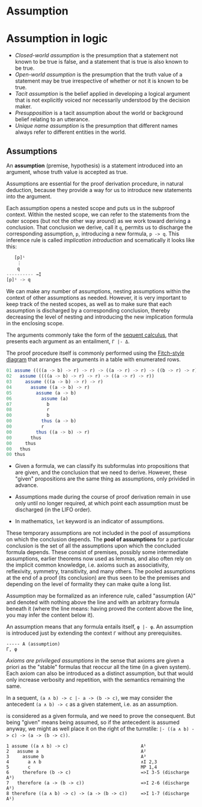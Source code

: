 # Assumption

# Assumption in logic

* *Closed-world assumption* is the presumption that a statement not known to be true is false, and a statement that is true is also known to be true.
* *Open-world assumption* is the presumption that the truth value of a statement may be true irrespective of whether or not it is known to be true.
* *Tacit assumption* is the belief applied in developing a logical argument that is not explicitly voiced nor necessarily understood by the decision maker.
* *Presupposition* is a tacit assumption about the world or background belief relating to an utterance.
* *Unique name assumption* is the presumption that different names always refer to different entities in the world.

## Assumptions

An **assumption** (premise, hypothesis) is a statement introduced into an argument, whose truth value is accepted as true.

Assumptions are essential for the proof derivation procedure, in natural deduction, because they provide a way for us to introduce new statements into the argument.

Each assumption opens a nested scope and puts us in the subproof context. Within the nested scope, we can refer to the statements from the outer scopes (but not the other way around) as we work toward deriving a conclusion. That conclusion we derive, call it `q`, permits us to discharge the corresponding assumption, `p`, introducing a new formula, `p -> q`. This inference rule is called *implication introduction* and scematically it looks like this:

```js
   [p]ⁱ
    ⋮
    q
---------- →I
[p]ⁱ -> q
```

We can make any number of assumptions, nesting assumptions within the context of other assumptions as needed. However, it is very important to keep track of the nested scopes, as well as to make sure that each assumption is discharged by a corresponding conclusion, thereby decreasing the level of nesting and introducing the new implication formula in the enclosing scope.

The arguments commonly take the form of the [sequent calculus](./sequent-calculus.md), that presents each argument as an entailment, `Γ |- Δ`.

The proof procedure itself is commonly performed using the [Fitch-style diagram](./fitch-notation.md) that arranges the arguments in a table with enumerated rows.


```js
01 assume ((((a -> b) -> r) -> r) -> ((a -> r) -> r) -> ((b -> r) -> r))
02   assume ((((a -> b) -> r) -> r) -> ((a -> r) -> r))
03     assume (((a -> b) -> r) -> r)
04       assume ((a -> b) -> r)
05         assume (a -> b)
06           assume (a)
07             b
08             r
00             b
00           thus (a -> b)
00           r
00         thus ((a -> b) -> r)
00       thus
00     thus
00   thus
00 thus
```



* Given a formula, we can classify its subformulas into propositions that are given, and the conclusion that we need to derive. However, these "given" propositions are the same thing as assumptions, only privided in advance.

* Assumptions made during the course of proof derivation remain in use only until no longer required, at which point each assumption must be discharged (in the LIFO order).

* In mathematics, `let` keyword is an indicator of assumptions.


These temporary assumptions are not included in the pool of assumptions on which the conclusion depends. The **pool of assumptions** for a particular conclusion is the set of all the assumptions upon which the concluded formula depends. These consist of premises, possibly some intermediate assumptions, earlier theorems now used as lemmas, and also often rely on the implicit common knowledge, i.e. axioms such as associativity, reflexivity, symmetry, transitivity, and many others. The pooled assumptions at the end of a proof (its conclusion) are thus seen to be the premises and depending on the level of formality they can make quite a long list.





Assumption may be formalized as an inference rule, called "assumption (A)" and denoted with nothing above the line and with an arbitrary formula beneath it (where the line means: having proved the content above the line, you may infer the content below it).

An assumption means that any formula entails itself, `φ |- φ`. An assumption is introduced just by extending the context `Γ` without any prerequisites.

```
----- A (assumption)
Γ, φ
```

*Axioms are privileged assumptions* in the sense that axioms are given a priori as the "stable" formulas that reoccur all the time (in a given system). Each axiom can also be introduced as a distinct assumption, but that would only increase verbosity and repetition, with the semantics remaining the same.

In a sequent, `(a ∧ b) -> c |- a -> (b -> c)`, we may consider the antecedent `(a ∧ b) -> c` as a given statement, i.e. as an assumption.

 is considered as a given formula, and we need to prove the consequent. But being "given" means being assumed, so if the antecedent is assumed anyway, we might as well place it on the right of the turnstile: `|- ((a ∧ b) -> c) -> (a -> (b -> c))`.

```
1 assume ((a ∧ b) -> c)                           A¹
2   assume a                                      A²
3     assume b                                    A³
4       a ∧ b                                     ∧I 2,3
5       c                                         MP 1,4
6     therefore (b -> c)                          =>I 3-5 (discharge A³)
7   therefore (a -> (b -> c))                     =>I 2-6 (discharge A²)
8 therefore ((a ∧ b) -> c) -> (a -> (b -> c))     =>I 1-7 (discharge A¹)
```

